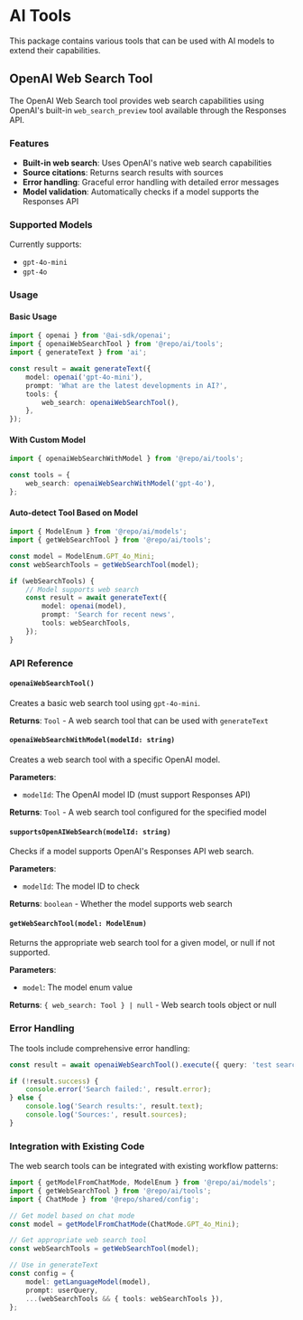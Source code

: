 # AI Tools

This package contains various tools that can be used with AI models to extend their capabilities.

## OpenAI Web Search Tool

The OpenAI Web Search tool provides web search capabilities using OpenAI's built-in `web_search_preview` tool available through the Responses API.

### Features

- **Built-in web search**: Uses OpenAI's native web search capabilities
- **Source citations**: Returns search results with sources
- **Error handling**: Graceful error handling with detailed error messages
- **Model validation**: Automatically checks if a model supports the Responses API

### Supported Models

Currently supports:

- `gpt-4o-mini`
- `gpt-4o`

### Usage

#### Basic Usage

```typescript
import { openai } from '@ai-sdk/openai';
import { openaiWebSearchTool } from '@repo/ai/tools';
import { generateText } from 'ai';

const result = await generateText({
    model: openai('gpt-4o-mini'),
    prompt: 'What are the latest developments in AI?',
    tools: {
        web_search: openaiWebSearchTool(),
    },
});
```

#### With Custom Model

```typescript
import { openaiWebSearchWithModel } from '@repo/ai/tools';

const tools = {
    web_search: openaiWebSearchWithModel('gpt-4o'),
};
```

#### Auto-detect Tool Based on Model

```typescript
import { ModelEnum } from '@repo/ai/models';
import { getWebSearchTool } from '@repo/ai/tools';

const model = ModelEnum.GPT_4o_Mini;
const webSearchTools = getWebSearchTool(model);

if (webSearchTools) {
    // Model supports web search
    const result = await generateText({
        model: openai(model),
        prompt: 'Search for recent news',
        tools: webSearchTools,
    });
}
```

### API Reference

#### `openaiWebSearchTool()`

Creates a basic web search tool using `gpt-4o-mini`.

**Returns**: `Tool` - A web search tool that can be used with `generateText`

#### `openaiWebSearchWithModel(modelId: string)`

Creates a web search tool with a specific OpenAI model.

**Parameters**:

- `modelId`: The OpenAI model ID (must support Responses API)

**Returns**: `Tool` - A web search tool configured for the specified model

#### `supportsOpenAIWebSearch(modelId: string)`

Checks if a model supports OpenAI's Responses API web search.

**Parameters**:

- `modelId`: The model ID to check

**Returns**: `boolean` - Whether the model supports web search

#### `getWebSearchTool(model: ModelEnum)`

Returns the appropriate web search tool for a given model, or null if not supported.

**Parameters**:

- `model`: The model enum value

**Returns**: `{ web_search: Tool } | null` - Web search tools object or null

### Error Handling

The tools include comprehensive error handling:

```typescript
const result = await openaiWebSearchTool().execute({ query: 'test search' });

if (!result.success) {
    console.error('Search failed:', result.error);
} else {
    console.log('Search results:', result.text);
    console.log('Sources:', result.sources);
}
```

### Integration with Existing Code

The web search tools can be integrated with existing workflow patterns:

```typescript
import { getModelFromChatMode, ModelEnum } from '@repo/ai/models';
import { getWebSearchTool } from '@repo/ai/tools';
import { ChatMode } from '@repo/shared/config';

// Get model based on chat mode
const model = getModelFromChatMode(ChatMode.GPT_4o_Mini);

// Get appropriate web search tool
const webSearchTools = getWebSearchTool(model);

// Use in generateText
const config = {
    model: getLanguageModel(model),
    prompt: userQuery,
    ...(webSearchTools && { tools: webSearchTools }),
};
```
